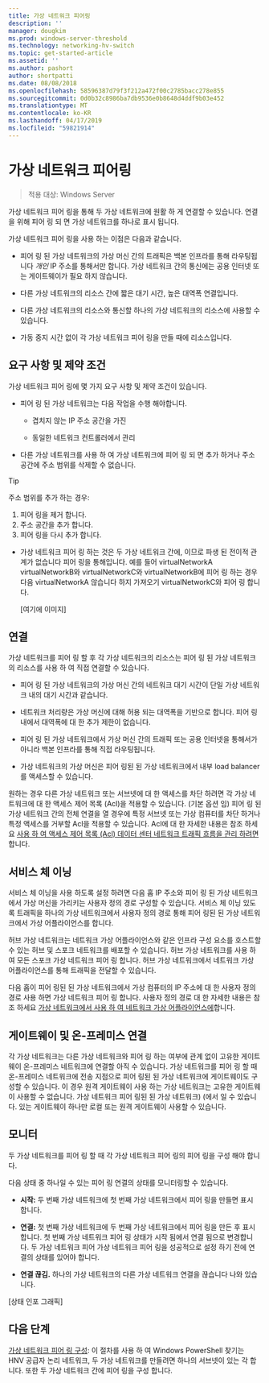 ```yaml
---
title: 가상 네트워크 피어링
description: ''
manager: dougkim
ms.prod: windows-server-threshold
ms.technology: networking-hv-switch
ms.topic: get-started-article
ms.assetid: ''
ms.author: pashort
author: shortpatti
ms.date: 08/08/2018
ms.openlocfilehash: 58596387d79f3f212a472f00c2785bacc278e855
ms.sourcegitcommit: 0d0b32c8986ba7db9536e0b8648d4ddf9b03e452
ms.translationtype: MT
ms.contentlocale: ko-KR
ms.lasthandoff: 04/17/2019
ms.locfileid: "59821914"
---
```

# <a name="virtual-network-peering"></a>가상 네트워크 피어링

>적용 대상: Windows Server

가상 네트워크 피어 링을 통해 두 가상 네트워크에 원활 하 게 연결할 수 있습니다. 연결을 위해 피어 링 되 면 가상 네트워크를 하나로 표시 됩니다. 

가상 네트워크 피어 링을 사용 하는 이점은 다음과 같습니다.

-   피어 링 된 가상 네트워크의 가상 머신 간의 트래픽은 백본 인프라를 통해 라우팅됩니다 *개인* IP 주소를 통해서만 합니다. 가상 네트워크 간의 통신에는 공용 인터넷 또는 게이트웨이가 필요 하지 않습니다.

-   다른 가상 네트워크의 리소스 간에 짧은 대기 시간, 높은 대역폭 연결입니다.

-   다른 가상 네트워크의 리소스와 통신할 하나의 가상 네트워크의 리소스에 사용할 수 있습니다.

-   가동 중지 시간 없이 각 가상 네트워크 피어 링을 만들 때에 리소스입니다.

## <a name="requirements-and-constraints"></a>요구 사항 및 제약 조건

가상 네트워크 피어 링에 몇 가지 요구 사항 및 제약 조건이 있습니다.

-   피어 링 된 가상 네트워크는 다음 작업을 수행 해야합니다.

    -   겹치지 않는 IP 주소 공간을 가진

    -   동일한 네트워크 컨트롤러에서 관리

-   다른 가상 네트워크를 사용 하 여 가상 네트워크에 피어 링 되 면 추가 하거나 주소 공간에 주소 범위를 삭제할 수 없습니다.

   >[!TIP]
   >주소 범위를 추가 하는 경우:<ol><li>피어 링을 제거 합니다.</li><li>주소 공간을 추가 합니다.</li><li>피어 링을 다시 추가 합니다.</li></ol>

-   가상 네트워크 피어 링 하는 것은 두 가상 네트워크 간에, 이므로 파생 된 전이적 관계가 없습니다 피어 링을 통해입니다. 예를 들어 virtualNetworkA virtualNetworkB와 virtualNetworkC와 virtualNetworkB에 피어 링 하는 경우 다음 virtualNetworkA 않습니다 하지 가져오기 virtualNetworkC와 피어 링 합니다.

    [여기에 이미지]

## <a name="connectivity"></a>연결

가상 네트워크를 피어 링 할 후 각 가상 네트워크의 리소스는 피어 링 된 가상 네트워크의 리소스를 사용 하 여 직접 연결할 수 있습니다.

-   피어 링 된 가상 네트워크의 가상 머신 간의 네트워크 대기 시간이 단일 가상 네트워크 내의 대기 시간과 같습니다.

-   네트워크 처리량은 가상 머신에 대해 허용 되는 대역폭을 기반으로 합니다. 피어 링 내에서 대역폭에 대 한 추가 제한이 없습니다.

-   피어 링 된 가상 네트워크에서 가상 머신 간의 트래픽 또는 공용 인터넷을 통해서가 아니라 백본 인프라를 통해 직접 라우팅됩니다.

-   가상 네트워크의 가상 머신은 피어 링된 된 가상 네트워크에서 내부 load balancer를 액세스할 수 있습니다.

원하는 경우 다른 가상 네트워크 또는 서브넷에 대 한 액세스를 차단 하려면 각 가상 네트워크에 대 한 액세스 제어 목록 (Acl)을 적용할 수 있습니다. (기본 옵션 임) 피어 링 된 가상 네트워크 간의 전체 연결을 열 경우에 특정 서브넷 또는 가상 컴퓨터를 차단 하거나 특정 액세스를 거부할 Acl을 적용할 수 있습니다. Acl에 대 한 자세한 내용은 참조 하세요 [사용 하 여 액세스 제어 목록 (Acl) 데이터 센터 네트워크 트래픽 흐름을 관리 하려면](https://docs.microsoft.com/windows-server/networking/sdn/manage/use-acls-for-traffic-flow)합니다.

## <a name="service-chaining"></a>서비스 체 이닝

서비스 체 이닝을 사용 하도록 설정 하려면 다음 홉 IP 주소와 피어 링 된 가상 네트워크에서 가상 머신을 가리키는 사용자 정의 경로 구성할 수 있습니다. 서비스 체 이닝 있도록 트래픽을 하나의 가상 네트워크에서 사용자 정의 경로 통해 피어 링된 된 가상 네트워크에서 가상 어플라이언스를 합니다.

허브 가상 네트워크는 네트워크 가상 어플라이언스와 같은 인프라 구성 요소를 호스트할 수 있는 허브 및 스포크 네트워크를 배포할 수 있습니다. 허브 가상 네트워크를 사용 하 여 모든 스포크 가상 네트워크 피어 링 합니다. 허브 가상 네트워크에서 네트워크 가상 어플라이언스를 통해 트래픽을 전달할 수 있습니다.

다음 홉이 피어 링된 된 가상 네트워크에서 가상 컴퓨터의 IP 주소에 대 한 사용자 정의 경로 사용 하면 가상 네트워크 피어 링 합니다. 사용자 정의 경로 대 한 자세한 내용은 참조 하세요 [가상 네트워크에서 사용 하 여 네트워크 가상 어플라이언스에](https://docs.microsoft.com/windows-server/networking/sdn/manage/use-network-virtual-appliances-on-a-vn)합니다.

## <a name="gateways-and-on-premises-connectivity"></a>게이트웨이 및 온-프레미스 연결

각 가상 네트워크는 다른 가상 네트워크와 피어 링 하는 여부에 관계 없이 고유한 게이트웨이 온-프레미스 네트워크에 연결할 아직 수 있습니다. 가상 네트워크를 피어 링 할 때 온-프레미스 네트워크에 전송 지점으로 피어 링된 된 가상 네트워크에 게이트웨이도 구성할 수 있습니다. 이 경우 원격 게이트웨이 사용 하는 가상 네트워크는 고유한 게이트웨이 사용할 수 없습니다. 가상 네트워크 피어 링된 된 가상 네트워크) (에서 일 수 있습니다. 있는 게이트웨이 하나만 로컬 또는 원격 게이트웨이 사용할 수 있습니다.

## <a name="monitor"></a>모니터

두 가상 네트워크를 피어 링 할 때 각 가상 네트워크 피어 링의 피어 링을 구성 해야 합니다.

다음 상태 중 하나일 수 있는 피어 링 연결의 상태를 모니터링할 수 있습니다.

-   **시작:** 두 번째 가상 네트워크에 첫 번째 가상 네트워크에서 피어 링을 만들면 표시 합니다.

-   **연결:** 첫 번째 가상 네트워크에 두 번째 가상 네트워크에서 피어 링을 만든 후 표시 합니다. 첫 번째 가상 네트워크 피어 링 상태가 시작 됨에서 연결 됨으로 변경합니다. 두 가상 네트워크 피어 가상 네트워크 피어 링을 성공적으로 설정 하기 전에 연결의 상태를 있어야 합니다.

-   **연결 끊김.** 하나의 가상 네트워크의 다른 가상 네트워크 연결을 끊습니다 나와 있습니다.

[상태 인포 그래픽]

## <a name="next-steps"></a>다음 단계
[가상 네트워크 피어 링 구성](sdn-configure-vnet-peering.md): 이 절차를 사용 하 여 Windows PowerShell 찾기는 HNV 공급자 논리 네트워크, 두 가상 네트워크를 만들려면 하나의 서브넷이 있는 각 합니다. 또한 두 가상 네트워크 간에 피어 링을 구성 합니다.

